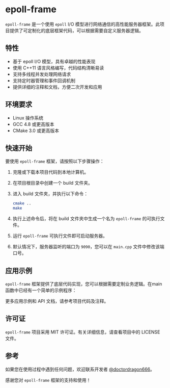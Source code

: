 # epoll-frame

`epoll-frame` 是一个使用 `epoll` I/O 模型进行网络通信的高性能服务器框架。此项目提供了可定制化的底层框架代码，可以根据需要自定义服务器逻辑。

## 特性

- 基于 epoll I/O 模型，具有卓越的性能表现
- 使用 C++11 语言风格编写，代码结构清晰易读
- 支持多线程并发处理网络请求
- 支持定时器管理和事件回调机制
- 提供详细的注释和文档，方便二次开发和应用

## 环境要求

- Linux 操作系统
- GCC 4.8 或更高版本
- CMake 3.0 或更高版本

## 快速开始

要使用 `epoll-frame` 框架，请按照以下步骤操作：

1. 克隆或下载本项目代码到本地计算机。

2. 在项目根目录中创建一个 build 文件夹。

3. 进入 build 文件夹，并执行以下命令：

   ```bash
   cmake ..
   make
   ```

4. 执行上述命令后，将在 build 文件夹中生成一个名为 `epoll-frame` 的可执行文件。

5. 运行 `epoll-frame` 可执行文件即可启动服务器。

6. 默认情况下，服务器监听的端口为 `9090`，您可以在 `main.cpp` 文件中修改该端口号。

## 应用示例

`epoll-frame` 框架提供了底层代码实现，您可以根据需要定制业务逻辑。在main函数中已经有一个简单的示例程序：

更多应用示例和 API 文档，请参考项目代码及注释。

## 许可证

`epoll-frame` 项目采用 MIT 许可证。有关详细信息，请查看项目中的 LICENSE 文件。

## 参考

如果您在使用过程中遇到任何问题，欢迎联系开发者 [@doctordragon666](https://github.com/doctordragon666)。

感谢您对 `epoll-frame` 框架的支持和使用！
